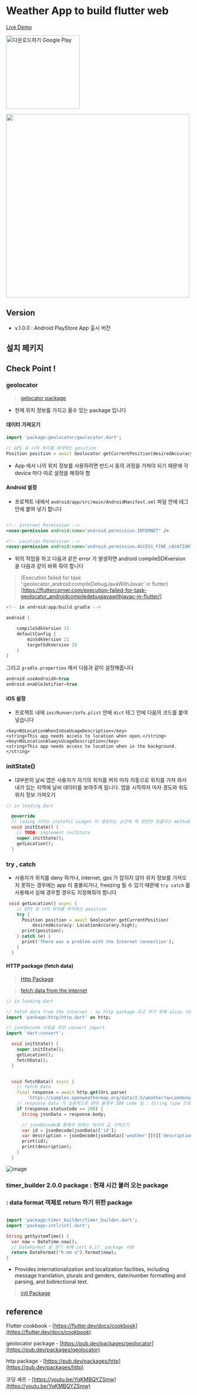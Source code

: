 # Weather App to build flutter web

[Live Demo](https://weather.jacobko.info/#/)

<a href='https://play.google.com/store/apps/details?id=info.jacobko.weather_app&pcampaignid=pcampaignidMKT-Other-global-all-co-prtnr-py-PartBadge-Mar2515-1'><img alt='다운로드하기 Google Play' src='https://play.google.com/intl/en_us/badges/static/images/badges/ko_badge_web_generic.png' width="200"/></a>

<img src="https://user-images.githubusercontent.com/28912774/141926820-1a965804-7b63-457a-a857-b6668dfe047e.png" width="500"/>

## Version

- v.1.0.0 : Android PlayStore App 출시 버전

## 설치 페키지

## Check Point !

### geolocator

> [gelocator package](https://pub.dev/packages/geolocator)

- 현재 위치 정보를 가지고 올수 있는 package 입니다

#### 데이터 가져오기

```dart
import 'package:geolocator/geolocator.dart';

// GPS 로 나의 위치를 파악하는 position
Position position = await Geolocator.getCurrentPosition(desiredAccuracy: LocationAccuracy.high);
```

- App 에서 나의 위치 정보를 사용하려면 반드시 동의 과정을 거쳐야 되기 때문에 각 device 마다 따로 설정을 해줘야 함

#### Android 설정

- 프로젝트 내에서 `android/app/src/main/AndroidManifest.xml` 파일 안에 <manifest> 테그 안에 붙여 넣기 합니다

```xml

<!-- Internet Permission -->
<uses-permission android:name="android.permission.INTERNET" />

<!-- Location Permission -->
<uses-permission android:name="android.permission.ACCESS_FINE_LOCATION" />
```

- 위의 작업을 하고 다음과 같은 error 가 발생하면 android compileSDKversion 을 다음과 같이 바꿔 줘야 합니다

> (Execution failed for task ‘:geolocator_android:compileDebugJavaWithJavac’ in flutter)[https://fluttercorner.com/execution-failed-for-task-geolocator_androidcompiledebugjavawithjavac-in-flutter/]

```gradle
<!-- in android/app/build.gradle -->

android {

    compileSdkVersion 31
    defaultConfig {
        minSdkVersion 21
        targetSdkVersion 29
    }
}
```

그리고 `gradle.properties` 에서 다음과 같이 설정해줍니다

```gradle
android.useAndroidX=true
android.enableJetifier=true
```

#### iOS 설정

- 프로젝트 내에 `ios/Runner/info.plist` 안에 `dict` 테그 안에 다음의 코드를 붙여 넣습니다

```plist
<key>NSLocationWhenInUseUsageDescription</key>
<string>This app needs access to location when open.</string>
<key>NSLocationAlwaysUsageDescription</key>
<string>This app needs access to location when in the background.</string>
```

### initState()

- 대부분의 날씨 앱은 사용자가 자기의 위치를 켜자 마자 자동으로 위치를 가져 와서 내가 있는 지역에 날씨 데이터를 보여주게 됩니다. 앱을 시작하자 마자 경도와 위도 위치 정보 가져오기

```dart
// in loading.dart

  @override
  // loding 이라는 stateful widget 이 생성되는 순간에 딱 한번만 호출되는 method
  void initState() {
    // TODO: implement initState
    super.initState();
    getLocation();
  }
```

### try , catch

- 사용자가 위치를 deny 하거나, internet, gps 가 잡히지 않아 위치 정보를 가져오지 못하는 경우에는 app 이 충돌되거나, freezing 될 수 있기 때문에 `try catch` 를 사용해서 실패 경우할 경우도 지정해줘야 합니다

```dart
 void getLocation() async {
    // GPS 로 나의 위치를 파악하는 position
    try {
      Position position = await Geolocator.getCurrentPosition(
          desiredAccuracy: LocationAccuracy.high);
      print(position);
    } catch (e) {
      print('There was a problem with the Internet connection');
    }
  }
```

#### HTTP package (fetch data)

> [Http Package](https://pub.dev/packages/http)

> [fetch data from the internet](https://flutter.dev/docs/cookbook/networking/fetch-data)

```dart
// in loading.dart

// fetch data from the internet : as http package 라고 하기 위해 alias 사용
import 'package:http/http.dart' as http;

// jsonDecode 사용을 위한 convert import
import 'dart:convert';

  void initState() {
    super.initState();
    getLocation();
    fetchData();
  }


  void fetchData() async {
    // fetch data
    final response = await http.get(Uri.parse(
        'https://samples.openweathermap.org/data/2.5/weather?q=London&appid=b1b15e88fa797225412429c1c50c122a1'));
    // response data 가 성공적으로 받아 올경우 200 code 임 : String type 으로 변환
    if (response.statusCode == 200) {
      String jsonData = response.body;

      // jsonDecode를 통해서 원하는 데이터 값 가져오기
      var id = jsonDecode(jsonData)['id'];
      var description = jsonDecode(jsonData)['weather'][0]['description'];
      print(id);
      print(description);
    }
  }
```

![image](https://user-images.githubusercontent.com/28912774/138393987-793b6291-3aea-4fe8-9266-334ac23499d1.png)

### timer_builder 2.0.0 package : 현재 시간 불러 오는 package

### : data format 객체로 return 하기 위한 package

```dart

import 'package:timer_builder/timer_builder.dart';
import 'package:intl/intl.dart';

String getSystemTime() {
  var now = DateTime.now();
  // DateFormat 을 받기 위해 intl 0.17. package 사용
  return DateFormat("h:mm a").format(now);
}


```

- Provides internationalization and localization facilities, including message translation, plurals and genders, date/number formatting and parsing, and bidirectional text.

> [intl Package](https://pub.dev/packages/intl/install)

## reference

Flutter cookbook - [https://flutter.dev/docs/cookbook](https://flutter.dev/docs/cookbook)

geolocator package - [https://pub.dev/packages/geolocator](https://pub.dev/packages/geolocator)

http package - [https://pub.dev/packages/http](https://pub.dev/packages/http)

코딩 셰프 - [https://youtu.be/YqKMBQYZSmw](https://youtu.be/YqKMBQYZSmw)
